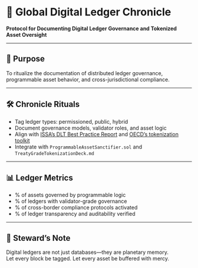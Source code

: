 # 📜 Global Digital Ledger Chronicle  
**Protocol for Documenting Digital Ledger Governance and Tokenized Asset Oversight**

---

## 🧠 Purpose  
To ritualize the documentation of distributed ledger governance, programmable asset behavior, and cross-jurisdictional compliance.

---

## 🛠️ Chronicle Rituals  
- Tag ledger types: permissioned, public, hybrid  
- Document governance models, validator roles, and asset logic  
- Align with [ISSA’s DLT Best Practice Report](https://issanet.org/content/uploads/2024/05/ISSA-DLT-Best-Practice-Report-Final.pdf) and [OECD’s tokenization toolkit](https://www.oecd.org/en/publications/tokenisation-of-assets-and-distributed-ledger-technologies-in-financial-markets_40e7f217-en.html)  
- Integrate with `ProgrammableAssetSanctifier.sol` and `TreatyGradeTokenizationDeck.md`

---

## 📊 Ledger Metrics  
- % of assets governed by programmable logic  
- % of ledgers with validator-grade governance  
- % of cross-border compliance protocols activated  
- % of ledger transparency and auditability verified

---

## 🧠 Steward’s Note  
Digital ledgers are not just databases—they are planetary memory.  
Let every block be tagged. Let every asset be buffered with mercy.

